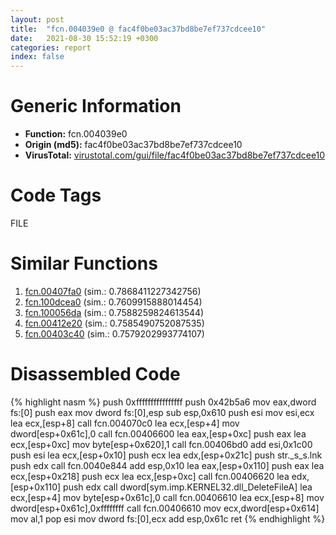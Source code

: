 ```yaml
---
layout: post
title:  "fcn.004039e0 @ fac4f0be03ac37bd8be7ef737cdcee10"
date:   2021-08-30 15:52:19 +0300
categories: report
index: false
---
```


# Generic Information
- **Function:** fcn.004039e0
- **Origin (md5):** fac4f0be03ac37bd8be7ef737cdcee10
- **VirusTotal:** [virustotal.com/gui/file/fac4f0be03ac37bd8be7ef737cdcee10][virustotal_ref]

# Code Tags
<span class="tag" id="FILE">FILE</span>


# Similar Functions

1. [fcn.00407fa0][similar_1_ref] (sim.: 0.7868411227342756)
2. [fcn.100dcea0][similar_2_ref] (sim.: 0.7609915888014454)
3. [fcn.100056da][similar_3_ref] (sim.: 0.7588259824613544)
4. [fcn.00412e20][similar_4_ref] (sim.: 0.7585490752087535)
5. [fcn.00403c40][similar_5_ref] (sim.: 0.7579202993774107)


# Disassembled Code

{% highlight nasm %}
push 0xffffffffffffffff
push 0x42b5a6
mov eax,dword fs:[0]
push eax
mov dword fs:[0],esp
sub esp,0x610
push esi
mov esi,ecx
lea ecx,[esp+8]
call fcn.004070c0
lea ecx,[esp+4]
mov dword[esp+0x61c],0
call fcn.00406600
lea eax,[esp+0xc]
push eax
lea ecx,[esp+0xc]
mov byte[esp+0x620],1
call fcn.00406bd0
add esi,0x1c00
push esi
lea ecx,[esp+0x10]
push ecx
lea edx,[esp+0x21c]
push str._s_s.lnk
push edx
call fcn.0040e844
add esp,0x10
lea eax,[esp+0x110]
push eax
lea ecx,[esp+0x218]
push ecx
lea ecx,[esp+0xc]
call fcn.00406620
lea edx,[esp+0x110]
push edx
call dword[sym.imp.KERNEL32.dll_DeleteFileA]
lea ecx,[esp+4]
mov byte[esp+0x61c],0
call fcn.00406610
lea ecx,[esp+8]
mov dword[esp+0x61c],0xffffffff
call fcn.00406610
mov ecx,dword[esp+0x614]
mov al,1
pop esi
mov dword fs:[0],ecx
add esp,0x61c
ret 
{% endhighlight %}


[similar_1_ref]: /report/fcn.00407fa0@fac4f0be03ac37bd8be7ef737cdcee10
[similar_2_ref]: /report/fcn.100dcea0@8761fe5e7bef67f1579f600248f8f0cc
[similar_3_ref]: /report/fcn.100056da@a0ac129ff3ea4c0dfa9529c259a9502c
[similar_4_ref]: /report/fcn.00412e20@be7fba7cc724acf4ae2900d99e0fc9c3
[similar_5_ref]: /report/fcn.00403c40@5e50a67c7e8dbb50c23acbc92eb08f0e
[virustotal_ref]: https://www.virustotal.com/gui/file/fac4f0be03ac37bd8be7ef737cdcee10